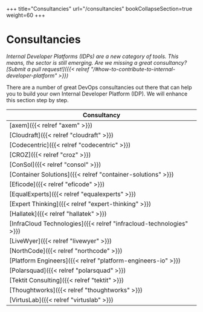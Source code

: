 +++
title="Consultancies"
url="/consultancies"
bookCollapseSection=true
weight=60
+++

# Consultancies

_Internal Developer Platforms (IDPs) are a new category of tools. This means, the sector is still emerging. Are we missing a great consultancy? [Submit a pull request!]({{< relref "/#how-to-contribute-to-internal-developer-platform" >}})_

There are a number of great DevOps consultancies out there that can help you to build your own Internal Developer Platform (IDP). We will enhance this section step by step.

| **Consultancy**                                                     |
|---------------------------------------------------------------------|
| [axem]({{< relref "axem" >}})                                       |
| [Cloudraft]({{< relref "cloudraft" >}})                             |
| [Codecentric]({{< relref "codecentric" >}})                         |
| [CROZ]({{< relref "croz" >}})                                       |
| [ConSol]({{< relref "consol" >}})                                   |
| [Container Solutions]({{< relref "container-solutions" >}})         |
| [Eficode]({{< relref "eficode" >}})                                 |
| [EqualExperts]({{< relref "equalexperts" >}})                       |
| [Expert Thinking]({{< relref "expert-thinking" >}})                 |
| [Hallatek]({{< relref "hallatek" >}})                               |
| [InfraCloud Technologies]({{< relref "infracloud-technologies" >}}) |
| [LiveWyer]({{< relref "livewyer" >}})                               |
| [NorthCode]({{< relref "northcode" >}})                             |
| [Platform Engineers]({{< relref "platform-engineers-io" >}})        |
| [Polarsquad]({{< relref "polarsquad" >}})                           |
| [Tektit Consulting]({{< relref "tektit" >}})                        |
| [Thoughtworks]({{< relref "thoughtworks" >}})                       |
| [VirtusLab]({{< relref "virtuslab" >}})                             |
